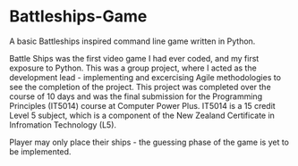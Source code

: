 # Battleships-Game
A basic Battleships inspired command line game written in Python.

Battle Ships was the first video game I had ever coded, and my first exposure to Python.
This was a group project, where I acted as the development lead - 
implementing and excercising Agile methodologies to see the completion of the project.
This project was completed over the course of 10 days 
and was the final submission for the Programming Principles (IT5014) course at Computer Power Plus. 
IT5014 is a 15 credit Level 5 subject, which is a component of the New Zealand Certificate in Infromation Technology (L5).

Player may only place their ships - the guessing phase of the game is yet to be implemented.
